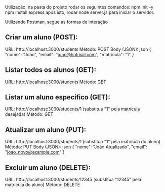 Utilização:
na pasta do projeto rodar os seguintes comandos:
npm init -y
npm install express
após isto, rodar node server.js para iniciar o servidor.

Utilizando Postman, segue as formas de interação

Criar um aluno (POST):
---------------------------------------
URL: http://localhost:3000/students
Método: POST
Body (JSON):
json
{
  "nome": "João",
  "email": "joao@hotmail.com",
  "matricula": "1"
}

Listar todos os alunos (GET):
---------------------------------------
URL: http://localhost:3000/students
Método: GET

Listar um aluno específico (GET):
---------------------------------------
URL: http://localhost:3000/students/1 (substitua "1" pela matrícula desejada)
Método: GET

Atualizar um aluno (PUT):
---------------------------------------
URL: http://localhost:3000/students/1 (substitua "1" pela matrícula do aluno)
Método: PUT
Body (JSON):
json
{
  "nome": "João Atualizado",
  "email": "joao_novo@example.com"
}


Excluir um aluno (DELETE):
---------------------------------------
URL: http://localhost:3000/students/12345 (substitua "12345" pela matrícula do aluno)
Método: DELETE
